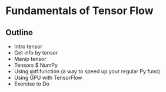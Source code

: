 # Fundamentals of Tensor Flow

## Outline

- Intro tensor
- Get info by tensor
- Manip tensor
- Tensors $ NumPy
- Using @tf.function (a way to speed up your regular Py func)
- Using GPU with TensorFlow
- Exercise to Do
